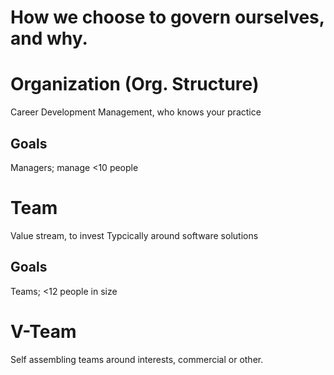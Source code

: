 # How we choose to govern ourselves, and why.

# Organization (Org. Structure)
Career Development
Management, who knows your practice

## Goals
Managers; manage <10 people

# Team
Value stream, to invest
Typcically around software solutions

## Goals
Teams; <12 people in size

# V-Team
Self assembling teams around interests, commercial or other.